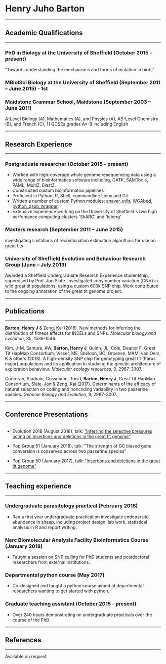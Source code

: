 # Henry Juho Barton

---
## Academic Qualifications
___

### PhD in Biology at the University of Sheffield (October 2015 - present)

"Towards understanding the mechanisms and forms of mutation in birds" 

### MBiolSci Biology at the University of Sheffield (September 2011 – June 2015) - 1st

### Maidstone Grammar School, Maidstone (September 2003 – June 2011)

A-Level Biology (A), Mathematics (A), and Physics (A), AS-Level Chemistry (B), and French (C), 11 GCSEs grades A*-B including English

___
## Research Experience 
___

### Postgraduate researcher (October 2015 - present)

* Worked with high-coverage whole genome resequencing data using a wide range of bioinformatics software including, GATK, SAMTools, PAML, MultiZ, BlastZ.
* Constructed custom bioinformatics pipelines
* Proficient in Python, R, Shell, commandline Linux and Git
* Written a number of custom Python modules: [anavar_utils](https://henryjuho.github.io/anavar_utils/), [WGAbed](https://henryjuho.github.io/WGAbed/), [python_qsub_wrapper](https://github.com/henryjuho/python_qsub_wrapper).
* Extensive experience working on the University of Sheffield's two high perfomance computing clusters 'ShARC' and 'icberg'

### Masters research (September 2011 – June 2015)

investigating limitations of recombination 
estimation algorithms for use on great tits

### University of Sheffield Evolution and Behaviour Research Group (June – July 2013)

Awarded a Sheffield Undergraduate Research Experience studentship, supervised by Prof. 
Jon Slate. Investigated copy number variation (CNV) in wild great tit populations, 
using a custom 600k SNP chip. Work contributed to the ongoing annotation of the great 
tit genome project.

___
## Publications
___

**Barton, Henry J** & Zeng, Kai (2018). New methods for inferring the distribution of fitness effects for INDELs and SNPs. *Molecular biology and evolution*, 35, 1536-1546.

Kim, J-M, Santure, AW, **Barton, Henry J**, Quinn, JL, Cole, Eleanor F, Great Tit HapMap Consortium, Visser, ME, Sheldon, BC, Groenen, MAM, van Oers, K & others (2018). A high-density SNP chip for genotyping great tit (Parus major) populations and its application to studying the genetic architecture of exploration behaviour. *Molecular ecology resources*, 9, 2987-3007.

Corcoran, P\'adraic, Gossmann, Toni I, **Barton, Henry J**, Great Tit HapMap Consortium, Slate, Jon & Zeng, Kai (2017). Determinants of the efficacy of natural selection on coding and noncoding variability in two passerine species. *Genome Biology and Evolution*, 9, 2987-3007.

___
## Conference Presentations
___


* Evolution 2018 (August 2018), talk: ["Inferring the selective pressures acting on insertions and deletions in the great tit genome"](https://github.com/henryjuho/evolution2018_talk/blob/master/evolution2018_hbarton.pdf)

* Pop Group 51 (January 2018), talk: "The strength of GC biased gene conversion is conserved across two passerine species"

* Pop Group 50 (January 2017), talk: ["Insertions and deletions in the great tit genome"](https://github.com/henryjuho/PopGroup50_talk/blob/master/HBarton_popgroup50_pres.pdf) 

___
## Teaching experience
___

### Undergraduate parasitology practical (February 2018)

* Ran a first year undergraduate practical on investigate endoparsite abundance in sheep, including project design, lab work, statistical analysis in R and report writing.

### Nerc Biomolecular Analysis Facility Bioinformatics Course (January 2018)

* Taught a session on SNP calling for PhD students and postdoctoral researchers from external institutions.

### Departmental python course (May 2017) 

* Co-designed and taught a python course aimed at departmental researchers wanting to get started with python.

### Graduate teaching assistant (October 2015 - present)

* Over 240 hours demonstrating on undergraduate practicals over the course of the PhD

___
## References
___

Available on request